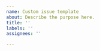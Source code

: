```yaml
---
name: Custom issue template
about: Describe the purpose here.
title: ''
labels: ''
assignees: ''

---
```



